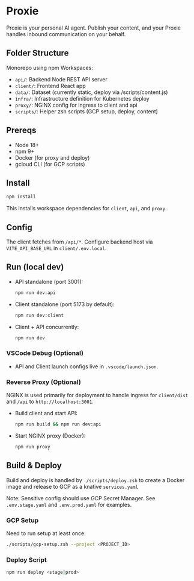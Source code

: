 # Proxie

Proxie is your personal AI agent. Publish your content, and your Proxie handles inbound communication on your behalf.

## Folder Structure

Monorepo using npm Workspaces:

- `api/`: Backend Node REST API server
- `client/`: Frontend React app
- `data/`: Dataset (currently static, deploy via /scripts/content.js)
- `infra/`: Infrastructure definition for Kubernetes deploy
- `proxy/`: NGINX config for ingress to client and api
- `scripts/`: Helper zsh scripts (GCP setup, deploy, content)

## Prereqs

- Node 18+
- npm 9+
- Docker (for proxy and deploy)
- gcloud CLI (for GCP scripts)

## Install

```sh
npm install
```

This installs workspace dependencies for `client`, `api`, and `proxy`.

## Config

The client fetches from `/api/*`. Configure backend host via `VITE_API_BASE_URL` in `client/.env.local`.

## Run (local dev)

- API standalone (port 3001):
  ```sh
  npm run dev:api
  ```
- Client standalone (port 5173 by default):
  ```sh
  npm run dev:client
  ```
- Client + API concurrently:
  ```sh
  npm run dev
  ```

### VSCode Debug (Optional)

- API and Client launch configs live in `.vscode/launch.json`.

### Reverse Proxy (Optional)

NGINX is used primarily for deployment to handle ingress for `client/dist` and `/api` to `http://localhost:3001`.

- Build client and start API:
  ```sh
  npm run build && npm run dev:api
  ```
- Start NGINX proxy (Docker):
  ```sh
  npm run proxy
  ```

## Build & Deploy

Build and deploy is handled by `./scripts/deploy.zsh` to create a Docker image and release to GCP as a knative `services.yaml`

Note: Sensitive config should use GCP Secret Manager. See `.env.stage.yaml` and `.env.prod.yaml` for examples.

### GCP Setup

Need to run setup at least once:

```sh
./scripts/gcp-setup.zsh --project <PROJECT_ID>
```

### Deploy Script

```sh
npm run deploy <stage|prod>
```
